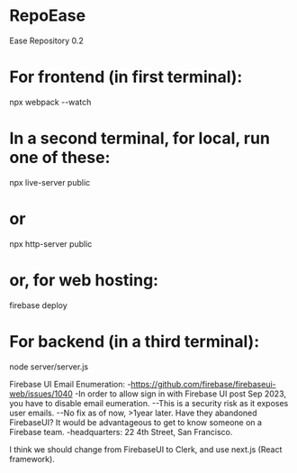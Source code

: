 # RepoEase
Ease Repository 0.2

# For frontend (in first terminal):
npx webpack --watch

# In a second terminal, for local, run one of these:
npx live-server public
# or
npx http-server public
# or, for web hosting:
firebase deploy

# For backend (in a third terminal):
node server/server.js

Firebase UI Email Enumeration:
-https://github.com/firebase/firebaseui-web/issues/1040
-In order to allow sign in with Firebase UI post Sep 2023, you have to disable email eumeration.
--This is a security risk as it exposes user emails.
--No fix as of now, >1year later. Have they abandoned FirebaseUI?
It would be advantageous to get to know someone on a Firebase team.
-headquarters: 22 4th Street, San Francisco.

I think we should change from FirebaseUI to Clerk, and use next.js (React framework).
